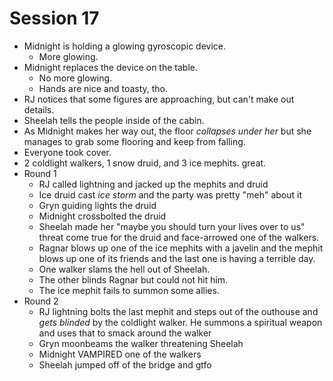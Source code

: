 # Session 17
* Midnight is holding a glowing gyroscopic device.
	* More glowing.
* Midnight replaces the device on the table.
	* No more glowing.
	* Hands are nice and toasty, tho.
* RJ notices that some figures are approaching, but can't make out details.
* Sheelah tells the people inside of the cabin.
* As Midnight makes her way out, the floor _collapses under her_ but she manages to grab some flooring and keep from falling.
* Everyone took cover.
* 2 coldlight walkers, 1 snow druid, and 3 ice mephits. great.
* Round 1
	* RJ called lightning and jacked up the mephits and druid
	* Ice druid cast _ice storm_ and the party was pretty "meh" about it
	* Gryn guiding lights the druid
	* Midnight crossbolted the druid
	* Sheelah made her "maybe you should turn your lives over to us" threat come true for the druid and face-arrowed one of the walkers.
	* Ragnar blows up one of the ice mephits with a javelin and the mephit blows up one of its friends and the last one is having a terrible day.
	* One walker slams the hell out of Sheelah.
	* The other blinds Ragnar but could not hit him.
	* The ice mephit fails to summon some allies.
* Round 2
	* RJ lightning bolts the last mephit and steps out of the outhouse and _gets blinded_ by the coldlight walker. He summons a spiritual weapon and uses that to smack around the walker
	* Gryn moonbeams the walker threatening Sheelah
	* Midnight VAMPIRED one of the walkers
	* Sheelah jumped off of the bridge and gtfo
<!--stackedit_data:
eyJoaXN0b3J5IjpbMzU4MzUxNTk3LDEwNDgwODE1MzYsLTIzOD
cxMjgxNywtMTkxOTI5ODk3NCwtOTY1Mzg3NTc2LDExNTA1NTI0
NSwxNjQ5ODAwNjU5LC0xMzA1MDkwNjUwLC05MjU1NjYwOTQsLT
QxNjE0MjYxMV19
-->